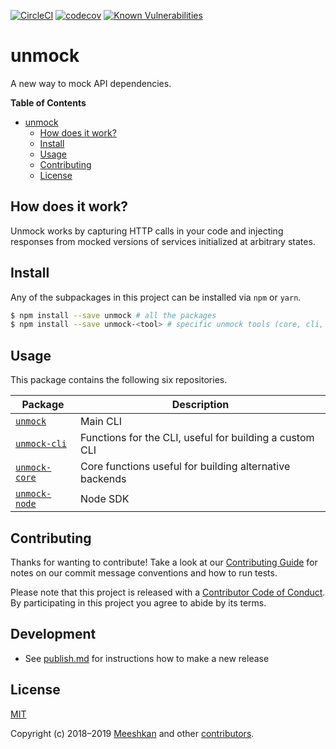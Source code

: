 [![CircleCI](https://circleci.com/gh/unmock/unmock-js.svg?style=svg)](https://circleci.com/gh/unmock/unmock-js)
[![codecov](https://codecov.io/gh/unmock/unmock-js/branch/dev/graph/badge.svg)](https://codecov.io/gh/unmock/unmock-js)
[![Known Vulnerabilities](https://snyk.io/test/github/unmock/unmock-js/badge.svg?targetFile=package.json)](https://snyk.io/test/github/unmock/unmock-js?targetFile=package.json)

# unmock

A new way to mock API dependencies.

**Table of Contents**

<!-- toc -->

- [unmock](#unmock)
  - [How does it work?](#how-does-it-work)
  - [Install](#install)
  - [Usage](#usage)
  - [Contributing](#contributing)
  - [License](#license)

<!-- tocstop -->

## How does it work?

Unmock works by capturing HTTP calls in your code and injecting responses from mocked versions of services initialized at arbitrary states.

## Install

Any of the subpackages in this project can be installed via `npm` or `yarn`.

```sh
$ npm install --save unmock # all the packages
$ npm install --save unmock-<tool> # specific unmock tools (core, cli, expect, etc)
```

## Usage

This package contains the following six repositories.

| Package                                           | Description                                             |
| ------------------------------------------------- | ------------------------------------------------------- |
| [`unmock`](packages/unmock/README.md)             | Main CLI                                                |
| [`unmock-cli`](packages/unmock-cli/README.md)     | Functions for the CLI, useful for building a custom CLI |
| [`unmock-core`](packages/unmock-core/README.md)   | Core functions useful for building alternative backends |
| [`unmock-node`](packages/unmock-node/README.md)   | Node SDK                                                |

## Contributing

Thanks for wanting to contribute! Take a look at our [Contributing Guide](CONTRIBUTING.md) for notes on our commit message conventions and how to run tests.

Please note that this project is released with a [Contributor Code of Conduct](CODE_OF_CONDUCT.md).
By participating in this project you agree to abide by its terms.

## Development

- See [publish.md](./publish.md) for instructions how to make a new release

## License

[MIT](LICENSE)

Copyright (c) 2018–2019 [Meeshkan](http://meeshkan.com) and other [contributors](https://github.com/unmock/unmock-js/graphs/contributors).
